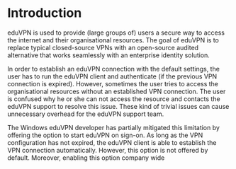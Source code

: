 # Introduction
eduVPN is used to provide (large groups of) users a secure way to access the internet and their organisational resources. The goal of eduVPN is to replace typical closed-source VPNs with an open-source audited alternative that works seamlessly with an enterprise identity solution.

In order to establish an eduVPN connection with the default settings, the user has to run the eduVPN client and authenticate (if the previous VPN connection is expired). However, sometimes the user tries to access the organisational resources without an established VPN connection. The user is confused why he or she can not access the resource and contacts the eduVPN support to resolve this issue. These kind of trivial issues can cause unnecessary overhead for the eduVPN support team.  

The Windows eduVPN developer has partially mitigated this limitation by offering the option to start eduVPN on sign-on. As long as the VPN configuration has not expired, the eduVPN client is able to establish the VPN connection automatically. However, this option is not offered by default. Moreover, enabling this option company wide




